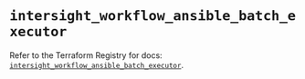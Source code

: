 # `intersight_workflow_ansible_batch_executor`

Refer to the Terraform Registry for docs: [`intersight_workflow_ansible_batch_executor`](https://registry.terraform.io/providers/ciscodevnet/intersight/1.0.71/docs/resources/workflow_ansible_batch_executor).
